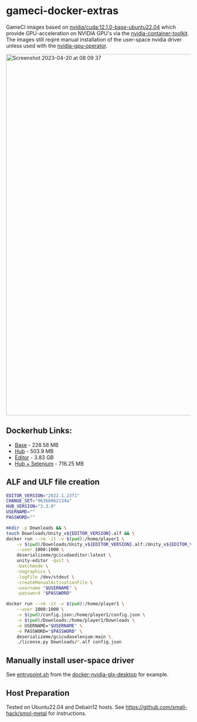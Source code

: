 # gameci-docker-extras

GameCI images based on [nvidia/cuda:12.1.0-base-ubuntu22.04](https://hub.docker.com/layers/nvidia/cuda/12.1.0-base-ubuntu22.04/images/sha256-972305a2572b3d905756c3ee60364277834d1955d7c8ff4c331e27e4dac9c5cc?context=explore) which provide GPU-acceleration on NVIDIA GPU's via the [nvidia-container-toolkit](https://docs.nvidia.com/datacenter/cloud-native/container-toolkit/overview.html). The images still reqire manual installation of the user-space nvidia driver unless used with the [nvidia-gpu-operator](https://docs.nvidia.com/datacenter/cloud-native/gpu-operator/overview.html).

<img width="986" alt="Screenshot 2023-04-20 at 08 09 37" src="https://user-images.githubusercontent.com/84841307/233273510-3e01bb58-1dd6-4e1c-9a0e-405ba8f74dbd.png">

## Dockerhub Links:

- [Base](https://hub.docker.com/repository/docker/deserializeme/gcicudabase) - 228.58 MB
- [Hub](https://hub.docker.com/repository/docker/deserializeme/gcicudahub) - 503.9 MB
- [Editor](https://hub.docker.com/repository/docker/deserializeme/gcicudaeditor) - 3.83 GB
- [Hub + Selenium](https://hub.docker.com/repository/docker/deserializeme/gcicudaselenium) - 716.25 MB

## ALF and ULF file creation

```bash
EDITOR_VERSION="2022.1.23f1"
CHANGE_SET="9636b062134a"
HUB_VERSION="3.3.0"
USERNAME=""
PASSWORD=""

mkdir -p Downloads && \
touch Downloads/Unity_v${EDITOR_VERSION}.alf && \
docker run --rm -it -v $(pwd):/home/player1 \
    -v $(pwd)/Downloads/Unity_v${EDITOR_VERSION}.alf:/Unity_v${EDITOR_VERSION}.alf \
    --user 1000:1000 \
    deserializeme/gcicudaeditor:latest \
    unity-editor -quit \
    -batchmode \
    -nographics \
    -logFile /dev/stdout \
    -createManualActivationFile \
    -username "$USERNAME" \
    -password "$PASSWORD"

docker run --rm -it -v $(pwd):/home/player1 \
    --user 1000:1000 \
    -v $(pwd)/config.json:/home/player1/config.json \
    -v $(pwd)/Downloads:/home/player1/Downloads \
    -e USERNAME="$USERNAME" \
    -e PASSWORD="$PASSWORD" \
    deserializeme/gcicudaselenium:main \
    ./license.py Downloads/*.alf config.json
```

## Manually install user-space driver

See [entrypoint.sh](https://github.com/selkies-project/docker-nvidia-glx-desktop/blob/main/entrypoint.sh) from the [docker-nvidia-glx-desktop](https://github.com/selkies-project/docker-nvidia-glx-desktop) for example.

## Host Preparation

Tested on Ubuntu22.04 and Debain12 hosts. See https://github.com/small-hack/smol-metal for instructions.


